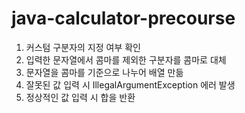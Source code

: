 # java-calculator-precourse
1. 커스텀 구분자의 지정 여부 확인
2. 입력한 문자열에서 콤마를 제외한 구분자를 콤마로 대체
3. 문자열을 콤마를 기준으로 나누어 배열 만듦
4. 잘못된 값 입력 시 IllegalArgumentException 에러 발생
5. 정상적인 값 입력 시 합을 반환